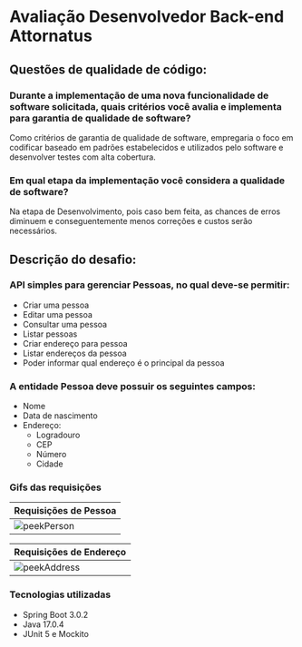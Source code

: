 # Avaliação Desenvolvedor Back-end Attornatus

## Questões de qualidade de código:

### Durante a implementação de uma nova funcionalidade de software solicitada, quais critérios você avalia e implementa para garantia de qualidade de software?

Como critérios de garantia de qualidade de software, empregaria o foco em codificar baseado em padrões estabelecidos e utilizados pelo software e desenvolver testes com alta cobertura.

### Em qual etapa da implementação você considera a qualidade de software?

Na etapa de Desenvolvimento, pois caso bem feita, as chances de erros diminuem e conseguentemente menos correções e custos serão necessários.   



## Descrição do desafio: 

### API simples para gerenciar Pessoas, no qual deve-se permitir:
-	Criar uma pessoa
- Editar uma pessoa 
-	Consultar uma pessoa 
-	Listar pessoas 
-	Criar endereço para pessoa 
-	Listar endereços da pessoa 
-	Poder informar qual endereço é o principal da pessoa  

### A entidade Pessoa deve possuir os seguintes campos:

- Nome
- Data de nascimento
- Endereço:
  -	Logradouro
  - CEP
  - Número
  -	Cidade
  

 ### Gifs das requisições
  
  
| Requisições de Pessoa  |
| ------------- |
| ![peekPerson](https://user-images.githubusercontent.com/87953006/217106692-843b4dcf-ded0-47d4-ac64-00ae8b0c4eb3.gif)  |


  
| Requisições de Endereço |
| ------------- |
| ![peekAddress](https://user-images.githubusercontent.com/87953006/217106700-0ceb20eb-cee0-4852-97e9-474492a252b4.gif)  |





 ### Tecnologias utilizadas
 - Spring Boot 3.0.2
 - Java 17.0.4
 - JUnit 5 e Mockito
